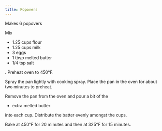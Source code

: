 ```yaml
---
title: Popovers
---
```


Makes 6 popovers

Mix

* 1.25 cups flour
* 1.25 cups milk
* 3 eggs
* 1 tbsp melted butter
* 1/4 tsp salt

. Preheat oven to 450°F.

Spray the pan lightly with cooking spray. Place the pan in the oven for about
two minutes to preheat.

Remove the pan from the oven and pour a bit of the

* extra melted butter

into each cup. Distribute the batter evenly amongst the cups.

Bake at 450°F for 20 minutes and then at 325°F for 15 minutes.
